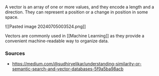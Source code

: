 A vector is an array of one or more values, and they encode a length and a direction. They can represent a position or a change in position in some space. 

![[Pasted image 20240705003524.png]]

Vectors are commonly used in [[Machine Learning]] as they provide a convenient machine-readable way to organize data. 

### Sources
- https://medium.com/@sudhiryelikar/understanding-similarity-or-semantic-search-and-vector-databases-5f9a5ba98acb